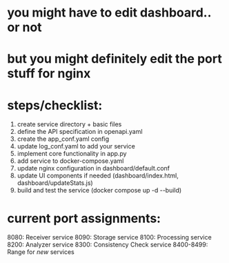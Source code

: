 # you might have to edit dashboard.. or not
# but you might definitely edit the port stuff for nginx

# steps/checklist:
1. create service directory + basic files
2. define the API specification in openapi.yaml
3. create the app_conf.yaml config
4. update log_conf.yaml to add your service
5. implement core functionality in app.py
6. add service to docker-compose.yaml
7. update nginx configuration in dashboard/default.conf
8. update UI components if needed (dashboard/index.html, dashboard/updateStats.js)
9. build and test the service (docker compose up -d --build)

# current port assignments:
8080: Receiver service
8090: Storage service
8100: Processing service
8200: Analyzer service
8300: Consistency Check service
8400-8499: Range for *new* services